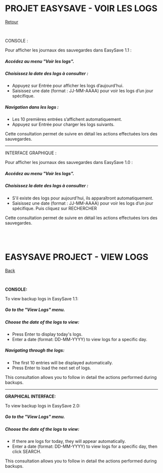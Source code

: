 # PROJET EASYSAVE - VOIR LES LOGS
[Retour](../UserDocumentation.md)

</br>

CONSOLE :

Pour afficher les journaux des sauvegardes dans EasySave 1.1 :

##### Accédez au menu "Voir les logs".
##### Choisissez la date des logs à consulter :
- Appuyez sur Entrée pour afficher les logs d’aujourd’hui.
- Saisissez une date (format : JJ-MM-AAAA) pour voir les logs d’un jour spécifique.
##### Navigation dans les logs :
- Les 10 premières entrées s’affichent automatiquement.
- Appuyez sur Entrée pour charger les logs suivants.

Cette consultation permet de suivre en détail les actions effectuées lors des sauvegardes. 

---

INTERFACE GRAPHIQUE :

Pour afficher les journaux des sauvegardes dans EasySave 1.0 :

##### Accédez au menu "Voir les logs".
##### Choisissez la date des logs à consulter :
- S'il existe des logs pour aujourd'hui, ils apparaîtront automatiquement.
- Saisissez une date (format : JJ-MM-AAAA) pour voir les logs d’un jour spécifique. Puis cliquez sur RECHERCHER

Cette consultation permet de suivre en détail les actions effectuées lors des sauvegardes. 


</br>
</br>

# **EASYSAVE PROJECT - VIEW LOGS**  
[Back](../UserDocumentation.md)

</br>

**CONSOLE:**  

To view backup logs in EasySave 1.1:  

##### Go to the "View Logs" menu.  
##### Choose the date of the logs to view:  
- Press Enter to display today's logs.  
- Enter a date (format: DD-MM-YYYY) to view logs for a specific day.  

##### Navigating through the logs:  
- The first 10 entries will be displayed automatically.  
- Press Enter to load the next set of logs.  

This consultation allows you to follow in detail the actions performed during backups.  

---  

**GRAPHICAL INTERFACE:**  

To view backup logs in EasySave 2.0:  

##### Go to the "View Logs" menu.  
##### Choose the date of the logs to view:  
- If there are logs for today, they will appear automatically.  
- Enter a date (format: DD-MM-YYYY) to view logs for a specific day, then click SEARCH.  

This consultation allows you to follow in detail the actions performed during backups.